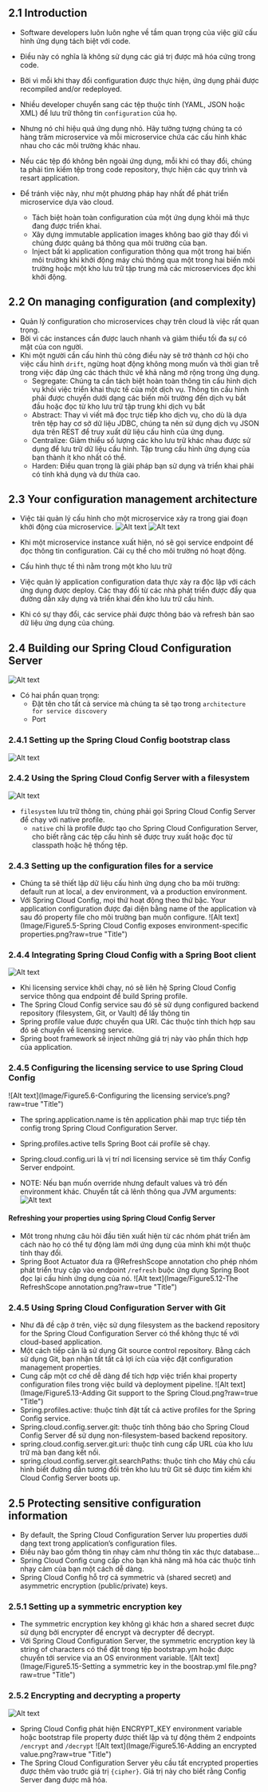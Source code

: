 ## 2.1 Introduction

- Software developers luôn luôn nghe về tầm quan trọng của việc giữ cấu hình ứng dụng tách biệt với code.
- Điều này có nghĩa là không sử dụng các giá trị được mã hóa cứng trong code.
- Bởi vì mỗi khi thay đổi configuration được thực hiện, ứng dụng phải được recompiled and/or redeployed.
- Nhiều developer chuyển sang các tệp thuộc tính (YAML, JSON hoặc XML) để lưu trữ thông tin `configuration` của họ.
- Nhưng nó chỉ hiệu quả ứng dụng nhỏ. Hãy tưởng tượng chúng ta có hàng trăm microservice và mỗi microservice chứa các
  cấu hình khác nhau cho các môi trường khác nhau.
- Nếu các tệp đó không bên ngoài ứng dụng, mỗi khi có thay đổi, chúng ta phải tìm kiếm tệp trong code repository, thực
  hiện các quy trình và resart application.
- Để tránh việc này, như một phương pháp hay nhất để phát triển microservice dựa vào cloud.

    - Tách biệt hoàn toàn configuration của một ứng dụng khỏi mã thực đang được triển khai.
    - Xây dựng immutable application images không bao giờ thay đổi vì chúng được quảng bá thông qua môi trường của bạn.
    - Inject bất kì application configuration thông qua một trong hai biến môi trường khi khởi động máy chủ thông qua
      một trong hai biến môi trường hoặc một kho lưu trữ tập trung mà các microservices đọc khi khởi động.

## 2.2 On managing configuration (and complexity)

- Quản lý configuration cho microservices chạy trên cloud là việc rất quan trọng.
- Bời vì các instances cần được lauch nhanh và giảm thiểu tối đa sự có mặt của con người.
- Khi một người cần cấu hình thủ công điều này sẽ trở thành cơ hội cho việc cấu hình `drift`, ngừng hoạt động không mong
  muốn và thời gian trễ trong việc đáp ứng các thách thức về khả năng mở rộng trong ứng dụng.
    - Segregate: Chúng ta cần tách biệt hoàn toàn thông tin cấu hình dịch vụ khỏi việc triển khai thực tế của một dịch
      vụ. Thông tin cấu hình phải được chuyển dưới dạng các biến môi trường đến dịch vụ bắt đầu hoặc đọc từ kho lưu trữ
      tập trung khi dịch vụ bắt
    - Abstract: Thay vì viết mã đọc trực tiếp kho dịch vụ, cho dù là dựa trên tệp hay cơ sở dữ liệu JDBC, chúng ta nên
      sử dụng dịch vụ JSON dựa trên REST để truy xuất dữ liệu cấu hình của ứng dụng.
    - Centralize: Giảm thiểu số lượng các kho lưu trữ khác nhau được sử dụng để lưu trữ dữ liệu cấu hình. Tập trung cấu
      hình ứng dụng của bạn thành ít kho nhất có thể.
    - Harden: Điều quan trọng là giải pháp bạn sử dụng và triển khai phải có tính khả dụng và dư thừa cao.

## 2.3 Your configuration management architecture

- Việc tải quản lý cấu hình cho một microservice xảy ra trong giai đoạn khởi động của microservice.
  ![Alt text](Image/Figure2.1-MicroserviceStartUps.png?raw=true "Title")
  ![Alt text](Image/Figure2.2-ConfigurationManagement.png?raw=true "Title")

- Khi một microservice instance xuất hiện, nó sẽ gọi service endpoint để đọc thông tin configuration. Cái cụ thể cho môi
  trường nó hoạt động.
- Cấu hình thực tế thì nằm trong một kho lưu trữ
- Việc quản lý application configuration data thực xảy ra độc lập với cách ứng dụng được deploy. Các thay đổi từ các nhà
  phát triển được đẩy qua đường dẫn xây dựng và triển khai đến kho lưu trữ cấu hình.
- Khi có sự thạy đổi, các service phải được thông báo và refresh bản sao dữ liệu ứng dụng của chúng.

## 2.4 Building our Spring Cloud Configuration Server

![Alt text](Image/Figture5.2-CreatingOurBootrap.png?raw=true "Title")

- Có hai phần quan trọng:
    - Đặt tên cho tất cả service mà chúng ta sẽ tạo trong `architecture for service discovery`
    - Port

### 2.4.1 Setting up the Spring Cloud Config bootstrap class

![Alt text](Image/Figure5.3-SetingUp.png?raw=true "Title")

### 2.4.2 Using the Spring Cloud Config Server with a filesystem

![Alt text](Image/Figure5.4-FileSystem.png?raw=true "Title")

- `filesystem` lưu trữ thông tin, chúng phải gọi Spring Cloud Config Server để chạy với native profile.
    - `native` chỉ là profile được tạo cho Spring Cloud Configuration Server, cho biết rằng các tệp cấu hình sẽ được
      truy xuất hoặc đọc từ classpath hoặc hệ thống tệp.

### 2.4.3 Setting up the configuration files for a service

- Chúng ta sẽ thiết lập dữ liệu cấu hình ứng dụng cho ba môi trường: default run at local, a dev environment, và a
  production environment.
- Với Spring Cloud Config, mọi thứ hoạt động theo thứ bậc. Your application configuration được đại diện bằng name of the
  application và sau đó property file cho môi trường bạn muốn configure.
  ![Alt text](Image/Figure5.5-Spring Cloud Config exposes environment-specific properties.png?raw=true "Title")

### 2.4.4 Integrating Spring Cloud Config with a Spring Boot client

![Alt text](Image/Figure5.8-RetrievingConfiguration.png?raw=true "Title")

- Khi licensing service khởi chạy, nó sẽ liên hệ Spring Cloud Config service thông qua endpoint để build Spring
  profile.
- The Spring Cloud Config service sau đó sẽ sử dụng configured backend repository (filesystem, Git, or Vault) để lấy
  thông tin
- Spring profile value được chuyển qua URI. Các thuộc tính thích hợp sau đó sẽ chuyển về licensing service.
- Spring boot framework sẽ inject những giá trị này vào phần thích hợp của application.

### 2.4.5 Configuring the licensing service to use Spring Cloud Config

![Alt text](Image/Figure5.6-Configuring the licensing service’s.png?raw=true "Title")

- The spring.application.name is tên application phải map trực tiếp tên config trong Spring Cloud Configuration Server.
- Spring.profiles.active tells Spring Boot cái profile sẽ chạy.
- Spring.cloud.config.uri là vị trí nơi licensing service sẽ tìm thấy Config Server endpoint.

- NOTE: Nếu bạn muốn override nhưng default values và trỏ đến environment khác. Chuyển tất cả lênh thông qua JVM
  arguments:
  ![Alt text](Image/CodeJVMArguments.png?raw=true "Title")

#### Refreshing your properties using Spring Cloud Config Server

- Môt trong nhưng câu hỏi đầu tiên xuất hiện từ các nhóm phát triển àm cách nào họ có thể tự động làm mới ứng dụng của
  mình khi một thuộc tính thay đổi.
- Spring Boot Actuator đưa ra @RefreshScope annotation cho phép nhóm phát triển truy cập vào endpoint `/refresh` buộc
  ứng dụng Spring Boot đọc lại cấu hình ứng dụng của nó.
  ![Alt text](Image/Figure5.12-The RefreshScope annotation.png?raw=true "Title")

### 2.4.5 Using Spring Cloud Configuration Server with Git

- Như đã đề cập ở trên, việc sử dụng filesystem as the backend repository for the Spring Cloud Configuration Server có
  thể không thực tế với cloud-based application.
- Một cách tiếp cận là sử dụng Git source control repository. Bằng cách sử dụng Git, bạn nhận tất tất cả lợi ích của
  việc đặt configuration management properties.
- Cung cấp một cơ chế dễ dàng để tích hợp việc triển khai property configuration files trong việc build và deployment
  pipeline.
  ![Alt text](Image/Figure5.13-Adding Git support to the Spring Cloud.png?raw=true "Title")
- Spring.profiles.active: thuộc tính đặt tất cả active profiles for the Spring Config service.
- Spring.cloud.config.server.git: thuộc tính thông báo cho Spring Cloud Config Server để sử dụng non-filesystem-based
  backend repository.
- spring.cloud.config.server.git.uri: thuộc tính cung cấp URL của kho lưu trữ mà bạn đang kết nối.
- spring.cloud.config.server.git.searchPaths: thuộc tính cho Máy chủ cấu hình biết đường dẫn tương đối trên kho lưu trữ
  Git sẽ được tìm kiếm khi Cloud Config Server boots up.

## 2.5 Protecting sensitive configuration information

- By default, the Spring Cloud Configuration Server lưu properties dưới dạng text trong application’s configuration
  files.
- Điều này bao gồm thông tin nhạy cảm như thông tin xác thực database...
- Spring Cloud Config cung cấp cho bạn khả năng mã hóa các thuộc tính nhạy cảm của bạn một cách dễ dàng.
- Spring Cloud Config hỗ trợ cả symmetric và (shared secret) and asymmetric encryption (public/private) keys.

### 2.5.1 Setting up a symmetric encryption key

- The symmetric encryption key không gì khác hơn a shared secret được sử dụng bởi encrypter để encrypt và decrypter để
  decrypt.
- Với Spring Cloud Configuration Server, the symmetric encryption key là string of characters có thể đặt trong tệp
  bootstrap.ym hoặc được chuyển tới service via an OS environment variable.
  ![Alt text](Image/Figure5.15-Setting a symmetric key in the boostrap.yml file.png?raw=true "Title")

### 2.5.2 Encrypting and decrypting a property

![Alt text](Image/Figure5.13-Encrypting.png?raw=true "Title")

- Spring Cloud Config phát hiện ENCRYPT_KEY environment variable hoặc bootstrap file property được thiết lập và tự động
  thêm 2 endpoints `/encrypt` and `/decrypt`
  ![Alt text](Image/Figure5.16-Adding an encrypted value.png?raw=true "Title")
- The Spring Cloud Configuration Server yêu cầu tất encrypted properties được thêm vào trước giá trị `{cipher}`. Giá trị
  này cho biết rằng Config Server đang được mã hóa.


